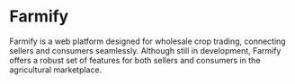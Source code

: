# Farmify
Farmify is a web platform designed for wholesale crop trading, connecting sellers and consumers seamlessly. Although still in development, Farmify offers a robust set of features for both sellers and consumers in the agricultural marketplace.
